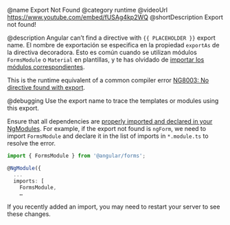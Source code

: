 @name Export Not Found
@category runtime
@videoUrl https://www.youtube.com/embed/fUSAg4kp2WQ
@shortDescription Export not found!

@description
Angular can’t find a directive with `{{ PLACEHOLDER }}` export name. El nombre de exportación se especifica en la propiedad `exportAs` de la directiva decoradora. Esto es común cuando se utilizan módulos `FormsModule` o `Material` en plantillas, y te has olvidado de [importar los módulos correspondientes](guide/sharing-ngmodules).

<div class="alert is-helpful">

This is the runtime equivalent of a common compiler error [NG8003: No directive found with export](errors/NG8003).

</div>

@debugging
Use the export name to trace the templates or modules using this export.

Ensure that all dependencies are [properly imported and declared in your NgModules](guide/sharing-ngmodules). For example, if the export not found is `ngForm`, we need to import `FormsModule` and declare it in the list of imports in `*.module.ts` to resolve the error.

```typescript
import { FormsModule } from '@angular/forms';

@NgModule({
  ...
  imports: [
    FormsModule,
    …
```

If you recently added an import, you may need to restart your server to see these changes.


